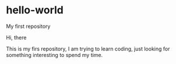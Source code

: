 # hello-world
My first repository

Hi, there

This is my firs repository, I am trying to learn coding, just looking for something interesting to spend my time.
